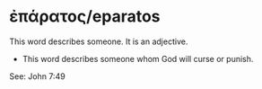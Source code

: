 # ἐπάρατος/eparatos
This word describes someone. It is an adjective.
* This word describes someone whom God will curse or punish.

See: John 7:49
